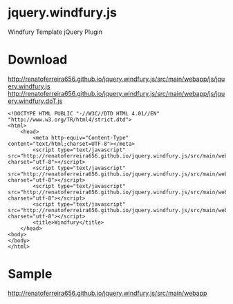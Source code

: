 jquery.windfury.js
========================================

Windfury Template jQuery Plugin

Download
========================================

http://renatoferreira656.github.io/jquery.windfury.js/src/main/webapp/js/jquery.windfury.js
http://renatoferreira656.github.io/jquery.windfury.js/src/main/webapp/js/jquery.windfury.doT.js

    <!DOCTYPE HTML PUBLIC "-//W3C//DTD HTML 4.01//EN" "http://www.w3.org/TR/html4/strict.dtd">
    <html>
        <head>
            <meta http-equiv="Content-Type" content="text/html;charset=UTF-8"></meta>
            <script type="text/javascript" src="http://renatoferreira656.github.io/jquery.windfury.js/src/main/webapp/lib/doT.js" charset="utf-8"></script>
            <script type="text/javascript" src="http://renatoferreira656.github.io/jquery.windfury.js/src/main/webapp/lib/jquery.js" charset="utf-8"></script>
            <script type="text/javascript" src="http://renatoferreira656.github.io/jquery.windfury.js/src/main/webapp/js/jquery.windfury.js" charset="utf-8"></script>
            <script type="text/javascript" src="http://renatoferreira656.github.io/jquery.windfury.js/src/main/webapp/js/jquery.windfury.doT.js" charset="utf-8"></script>
            <title>Windfury</title>
        </head>
    <body>
    </body>
    </html>
    
Sample
========================================

http://renatoferreira656.github.io/jquery.windfury.js/src/main/webapp



